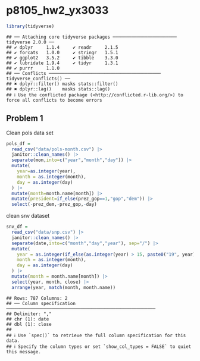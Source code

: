 p8105_hw2_yx3033
================

``` r
library(tidyverse)
```

    ## ── Attaching core tidyverse packages ──────────────────────── tidyverse 2.0.0 ──
    ## ✔ dplyr     1.1.4     ✔ readr     2.1.5
    ## ✔ forcats   1.0.0     ✔ stringr   1.5.1
    ## ✔ ggplot2   3.5.2     ✔ tibble    3.3.0
    ## ✔ lubridate 1.9.4     ✔ tidyr     1.3.1
    ## ✔ purrr     1.1.0     
    ## ── Conflicts ────────────────────────────────────────── tidyverse_conflicts() ──
    ## ✖ dplyr::filter() masks stats::filter()
    ## ✖ dplyr::lag()    masks stats::lag()
    ## ℹ Use the conflicted package (<http://conflicted.r-lib.org/>) to force all conflicts to become errors

## Problem 1

Clean pols data set

``` r
pols_df = 
  read_csv("data/pols-month.csv") |> 
  janitor::clean_names() |> 
  separate(mon,into=c("year","month","day")) |> 
  mutate(
    year=as.integer(year),
    month = as.integer(month),
    day = as.integer(day)
  ) |> 
  mutate(month=month.name[month]) |> 
  mutate(president=if_else(prez_gop==1,"gop","dem")) |> 
  select(-prez_dem,-prez_gop,-day)
```

clean snv dataset

``` r
snv_df =
  read_csv("data/snp.csv") |> 
  janitor::clean_names() |> 
  separate(date,into=c("month","day","year"), sep="/") |> 
  mutate(
    year = as.integer(if_else(as.integer(year) > 15, paste0("19", year), paste0("20", year))),
    month = as.integer(month),
    day = as.integer(day)
  ) |> 
  mutate(month = month.name[month]) |> 
  select(year, month, close) |> 
  arrange(year, match(month, month.name))
```

    ## Rows: 787 Columns: 2
    ## ── Column specification ────────────────────────────────────────────────────────
    ## Delimiter: ","
    ## chr (1): date
    ## dbl (1): close
    ## 
    ## ℹ Use `spec()` to retrieve the full column specification for this data.
    ## ℹ Specify the column types or set `show_col_types = FALSE` to quiet this message.
